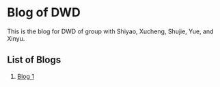 # Blog of DWD

This is the blog for DWD of group with Shiyao, Xucheng, Shujie, Yue, and Xinyu.

## List of Blogs

1. [Blog 1](blog1/blog1.md)